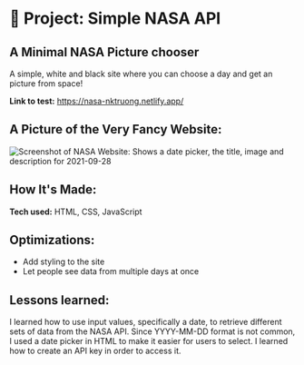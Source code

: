 # 🚀 Project: Simple NASA API

## A Minimal NASA Picture chooser

A simple, white and black site where you can choose a day and get an picture from space!

**Link to test:** https://nasa-nktruong.netlify.app/

## A Picture of the Very Fancy Website:
![Screenshot of NASA Website: Shows a date picker, the title, image and description for 2021-09-28](https://user-images.githubusercontent.com/88857875/135158062-7d95a578-62cf-418f-80b3-9e5d6d0d7885.png)


## How It's Made:

**Tech used:** HTML, CSS, JavaScript

## Optimizations:

* Add styling to the site
* Let people see data from multiple days at once

## Lessons learned:

I learned how to use input values, specifically a date, to retrieve different sets of data from the NASA API. Since YYYY-MM-DD format is not common, I used a date picker in HTML to make it easier for users to select. I learned how to create an API key in order to access it.
